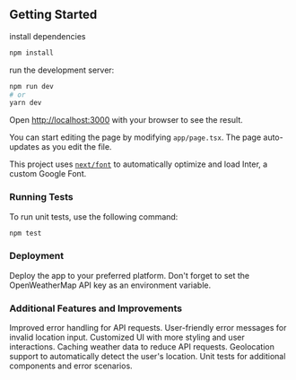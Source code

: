 ## Getting Started

install dependencies 

```bash
npm install

```
run the development server:

```bash
npm run dev
# or
yarn dev

```

Open [http://localhost:3000](http://localhost:3000) with your browser to see the result.

You can start editing the page by modifying `app/page.tsx`. The page auto-updates as you edit the file.

This project uses [`next/font`](https://nextjs.org/docs/basic-features/font-optimization) to automatically optimize and load Inter, a custom Google Font.

### Running Tests

To run unit tests, use the following command:
```bash
npm test

```
### Deployment

Deploy the app to your preferred platform. Don't forget to set the OpenWeatherMap API key as an environment variable.

### Additional Features and Improvements

Improved error handling for API requests.
User-friendly error messages for invalid location input.
Customized UI with more styling and user interactions.
Caching weather data to reduce API requests.
Geolocation support to automatically detect the user's location.
Unit tests for additional components and error scenarios.
